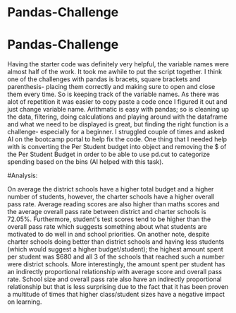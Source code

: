 # Pandas-Challenge
# Pandas-Challenge

Having the starter code was definitely very helpful, the variable names were almost half of the work. It took me awhile to put the script together. I think one of the challenges with pandas is bracets, square brackets and parenthesis- placing them correctly and making sure to open and close them every time. So is keeping track of the variable names. As there was alot of repetition it was easier to copy paste a code once I figured it out and just change variable name. Arithmatic is easy with pandas; so is cleaning up the data, filtering, doing calculations and playing around with the dataframe and what we need to be displayed is great, but finding the right function is a challenge- especially for a beginner. I struggled couple of times and asked AI on the bootcamp portal to help fix the code. One thing that I needed help with is converting the Per Student budget into object and removing the $ of the Per Student Budget in order to be able to use pd.cut to categorize spending based on the bins (AI helped with this task).

#Analysis:

On average the district schools have a higher total budget and a higher number of students, however, the charter schools have a higher overall pass rate. Average reading scores are also higher than maths scores and the average overall pass rate between district and charter schools is 72.05%. Furthermore, student's test scores tend to be higher than the overall pass rate which suggests something about what students are motivated to do well in and school priorities. On another note, despite charter schools doing better than district schools and having less students (which would suggest a higher budget/student); the highest amount spent per student was $680 and all 3 of the schools that reached such a number were district schools. More interestingly, the amount spent per student has an indirectly proportional relationship with average score and overall pass rate. School size and overall pass rate also have an indirectly proportional relationship but that is less surprising due to the fact that it has been proven a multitude of times that higher class/student sizes have a negative impact on learning.

